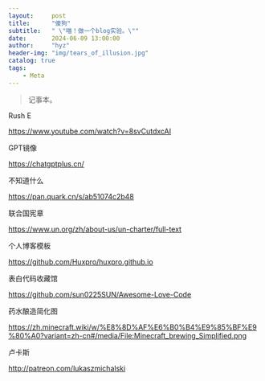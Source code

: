 ```yaml
---
layout:     post
title:      "傻狗"
subtitle:   " \"喵！做一个blog实验。\""
date:       2024-06-09 13:00:00
author:     "hyz"
header-img: "img/tears_of_illusion.jpg"
catalog: true
tags:
    - Meta
---
```


> 记事本。



Rush E

https://www.youtube.com/watch?v=8svCutdxcAI

GPT镜像

https://chatgptplus.cn/

不知道什么

https://pan.quark.cn/s/ab51074c2b48

联合国宪章

https://www.un.org/zh/about-us/un-charter/full-text

个人博客模板

https://github.com/Huxpro/huxpro.github.io 

表白代码收藏馆

https://github.com/sun0225SUN/Awesome-Love-Code

药水酿造简化图

https://zh.minecraft.wiki/w/%E8%8D%AF%E6%B0%B4%E9%85%BF%E9%80%A0?variant=zh-cn#/media/File:Minecraft_brewing_Simplified.png

卢卡斯

http://patreon.com/lukaszmichalski
